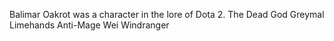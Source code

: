 Balimar Oakrot was a character in the lore of Dota 2.
The Dead God
Greymal Limehands
Anti-Mage  Wei  Windranger

